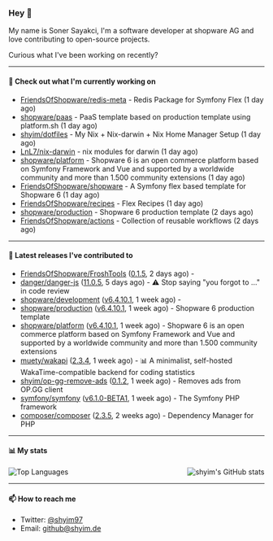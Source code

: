 ### Hey 👋

My name is Soner Sayakci, I'm a software developer at shopware AG and love contributing to open-source projects.

Curious what I've been working on recently?

---

#### 👷 Check out what I'm currently working on

- [FriendsOfShopware/redis-meta](https://github.com/FriendsOfShopware/redis-meta) - Redis Package for Symfony Flex (1 day ago)
- [shopware/paas](https://github.com/shopware/paas) - PaaS template based on production template using platform.sh (1 day ago)
- [shyim/dotfiles](https://github.com/shyim/dotfiles) - My Nix &#43; Nix-darwin &#43; Nix Home Manager Setup (1 day ago)
- [LnL7/nix-darwin](https://github.com/LnL7/nix-darwin) - nix modules for darwin (1 day ago)
- [shopware/platform](https://github.com/shopware/platform) - Shopware 6 is an open commerce platform based on Symfony Framework and Vue and supported by a worldwide community and more than 1.500 community extensions (1 day ago)
- [FriendsOfShopware/shopware](https://github.com/FriendsOfShopware/shopware) - A Symfony flex based template for Shopware 6 (1 day ago)
- [FriendsOfShopware/recipes](https://github.com/FriendsOfShopware/recipes) - Flex Recipes (1 day ago)
- [shopware/production](https://github.com/shopware/production) - Shopware 6 production template (2 days ago)
- [FriendsOfShopware/actions](https://github.com/FriendsOfShopware/actions) - Collection of reusable workflows (2 days ago)

---

#### 🔭 Latest releases I've contributed to

- [FriendsOfShopware/FroshTools](https://github.com/FriendsOfShopware/FroshTools) ([0.1.5](https://github.com/FriendsOfShopware/FroshTools/releases/tag/0.1.5), 2 days ago) - 
- [danger/danger-js](https://github.com/danger/danger-js) ([11.0.5](https://github.com/danger/danger-js/releases/tag/11.0.5), 5 days ago) - ⚠️ Stop saying &#34;you forgot to …&#34; in code review
- [shopware/development](https://github.com/shopware/development) ([v6.4.10.1](https://github.com/shopware/development/releases/tag/v6.4.10.1), 1 week ago) - 
- [shopware/production](https://github.com/shopware/production) ([v6.4.10.1](https://github.com/shopware/production/releases/tag/v6.4.10.1), 1 week ago) - Shopware 6 production template
- [shopware/platform](https://github.com/shopware/platform) ([v6.4.10.1](https://github.com/shopware/platform/releases/tag/v6.4.10.1), 1 week ago) - Shopware 6 is an open commerce platform based on Symfony Framework and Vue and supported by a worldwide community and more than 1.500 community extensions
- [muety/wakapi](https://github.com/muety/wakapi) ([2.3.4](https://github.com/muety/wakapi/releases/tag/2.3.4), 1 week ago) - 📊 A minimalist, self-hosted WakaTime-compatible backend for coding statistics
- [shyim/op-gg-remove-ads](https://github.com/shyim/op-gg-remove-ads) ([0.1.2](https://github.com/shyim/op-gg-remove-ads/releases/tag/0.1.2), 1 week ago) - Removes ads from OP.GG client
- [symfony/symfony](https://github.com/symfony/symfony) ([v6.1.0-BETA1](https://github.com/symfony/symfony/releases/tag/v6.1.0-BETA1), 1 week ago) - The Symfony PHP framework
- [composer/composer](https://github.com/composer/composer) ([2.3.5](https://github.com/composer/composer/releases/tag/2.3.5), 2 weeks ago) - Dependency Manager for PHP

---

#### 📊 My stats

<img align="right" alt="shyim's GitHub stats" src="https://github-readme-stats.vercel.app/api?username=shyim&count_private=1&show_icons=true&" />

![Top Languages](https://github-readme-stats.vercel.app/api/top-langs/?username=shyim)

---

#### 📫 How to reach me

- Twitter: [@shyim97](https://twitter.com/shyim97)
- Email: [github@shyim.de](mailto://github@shyim.de)
